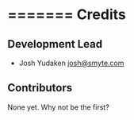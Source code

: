 =======
Credits
=======

Development Lead
----------------

* Josh Yudaken <josh@smyte.com>

Contributors
------------

None yet. Why not be the first?

